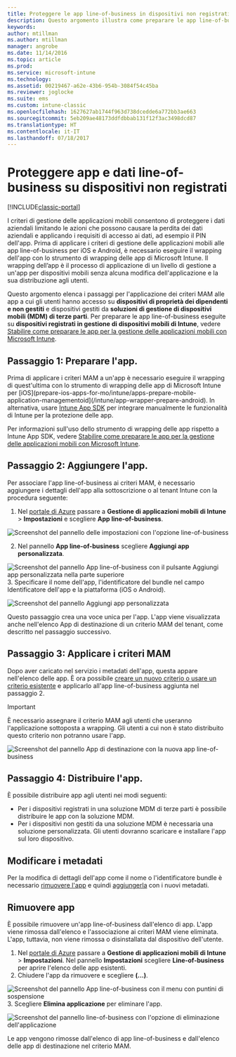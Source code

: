 ```yaml
---
title: Proteggere le app line-of-business in dispositivi non registrati
description: Questo argomento illustra come preparare le app line-of-business in modo da applicare i criteri di gestione delle applicazioni mobili che consentono di evitare la perdita di dati.
keywords: 
author: mtillman
ms.author: mtillman
manager: angrobe
ms.date: 11/14/2016
ms.topic: article
ms.prod: 
ms.service: microsoft-intune
ms.technology: 
ms.assetid: 00219467-a62e-43b6-954b-3084f54c45ba
ms.reviewer: joglocke
ms.suite: ems
ms.custom: intune-classic
ms.openlocfilehash: 1627627ab1744f963d738dcedde6a772bb3ae663
ms.sourcegitcommit: 5eb209ae48173ddfdbbab131f12f3ac3498dcd87
ms.translationtype: HT
ms.contentlocale: it-IT
ms.lasthandoff: 07/18/2017
---
```

# <a name="protect-line-of-business-apps-and-data-on-devices-that-are-not-enrolled-in-microsoft-intune"></a>Proteggere app e dati line-of-business su dispositivi non registrati

[!INCLUDE[classic-portal](../includes/classic-portal.md)]

I criteri di gestione delle applicazioni mobili consentono di proteggere i dati aziendali limitando le azioni che possono causare la perdita dei dati aziendali e applicando i requisiti di accesso ai dati, ad esempio il PIN dell'app. Prima di applicare i criteri di gestione delle applicazioni mobili alle app line-of-business per iOS e Android, è necessario eseguire il wrapping dell'app con lo strumento di wrapping delle app di Microsoft Intune. Il wrapping dell’app è il processo di applicazione di un livello di gestione a un'app per dispositivi mobili senza alcuna modifica dell'applicazione e la sua distribuzione agli utenti.  

Questo argomento elenca i passaggi per l'applicazione dei criteri MAM alle app a cui gli utenti hanno accesso su **dispositivi di proprietà dei dipendenti e non gestiti** e dispositivi gestiti da **soluzioni di gestione di dispositivi mobili (MDM) di terze parti**.  Per preparare le app line-of-business eseguite su **dispositivi registrati in gestione di dispositivi mobili di Intune**, vedere [Stabilire come preparare le app per la gestione delle applicazioni mobili con Microsoft Intune](/intune/apps-prepare-mobile-application-management).


##  <a name="step-1-prepare-the-app"></a>Passaggio 1: Preparare l'app.

Prima di applicare i criteri MAM a un'app è necessario eseguire il wrapping di quest'ultima con lo strumento di wrapping delle app di Microsoft Intune per [iOS](prepare-ios-apps-for-mo/intune/apps-prepare-mobile-application-managementoid](/intune/app-wrapper-prepare-android). In alternativa, usare [Intune App SDK](/intune/app-sdk) per integrare manualmente le funzionalità di Intune per la protezione delle app.

Per informazioni sull'uso dello strumento di wrapping delle app rispetto a Intune App SDK, vedere [Stabilire come preparare le app per la gestione delle applicazioni mobili con Microsoft Intune](/intune/apps-prepare-mobile-application-management).

## <a name="step-2-add-the-app"></a>Passaggio 2: Aggiungere l'app.

Per associare l'app line-of-business ai criteri MAM, è necessario aggiungere i dettagli dell'app alla sottoscrizione o al tenant Intune con la procedura seguente:

1. Nel [portale di Azure](https://portal.azure.com/) passare a **Gestione di applicazioni mobili di Intune**  >  **Impostazioni** e scegliere **App line-of-business**.

  ![Screenshot del pannello delle impostazioni con l'opzione line-of-business](../media/mam-azure-portal-lob-on-settings.png)

2. Nel pannello **App line-of-business** scegliere **Aggiungi app personalizzata**.

  ![Screenshot del pannello App line-of-business con il pulsante Aggiungi app personalizzata nella parte superiore](../media/mam-azure-portal-add-lob-app-action.png)
3.  Specificare il nome dell'app, l'identificatore del bundle nel campo Identificatore dell'app e la piattaforma (iOS o Android).

  ![Screenshot del pannello Aggiungi app personalizzata](../media/mam-azure-portal-add-app-details.png)

  Questo passaggio crea una voce unica per l'app. L'app viene visualizzata anche nell'elenco App di destinazione di un criterio MAM del tenant, come descritto nel passaggio successivo.

## <a name="step-3-apply-mam-policies"></a>Passaggio 3: Applicare i criteri MAM
Dopo aver caricato nel servizio i metadati dell'app, questa appare nell'elenco delle app. È ora possibile [creare un nuovo criterio o usare un criterio esistente](create-and-deploy-mobile-app-management-policies-with-microsoft-intune.md) e applicarlo all'app line-of-business aggiunta nel passaggio 2.

>[!IMPORTANT]
>È necessario assegnare il criterio MAM agli utenti che useranno l'applicazione sottoposta a wrapping.  Gli utenti a cui non è stato distribuito questo criterio non potranno usare l'app.


  ![Screenshot del pannello App di destinazione con la nuova app line-of-business](../media/mam-azure-portal-lob-on-targeted-app-list.png)
## <a name="step-4-distribute-the-app"></a>Passaggio 4: Distribuire l'app.
È possibile distribuire app agli utenti nei modi seguenti:
* Per i dispositivi registrati in una soluzione MDM di terze parti è possibile distribuire le app con la soluzione MDM.
* Per i dispositivi non gestiti da una soluzione MDM è necessaria una soluzione personalizzata. Gli utenti dovranno scaricare e installare l'app sul loro dispositivo.

## <a name="change-the-metadata"></a>Modificare i metadati
Per la modifica di dettagli dell'app come il nome o l'identificatore bundle è necessario [rimuovere l'app](#remove-apps) e quindi [aggiungerla](#step-2-add-the-app) con i nuovi metadati.

##  <a name="remove-apps"></a>Rimuovere app
È possibile rimuovere un'app line-of-business dall'elenco di app. L'app viene rimossa dall'elenco e l'associazione ai criteri MAM viene eliminata. L'app, tuttavia, non viene rimossa o disinstallata dal dispositivo dell'utente.  

1.  Nel [portale di Azure](https://portal.azure.com/) passare a **Gestione di applicazioni mobili di Intune** > **Impostazioni**. Nel pannello **Impostazioni** scegliere **Line-of-business** per aprire l'elenco delle app esistenti.  
2.  Chiudere l'app da rimuovere e scegliere **(...)**.

  ![Screenshot del pannello App line-of-business con il menu con puntini di sospensione](../media/mam-azure-portal-lob-context-menu.png)
3.  Scegliere **Elimina applicazione** per eliminare l'app.

  ![Screenshot del pannello line-of-business con l'opzione di eliminazione dell'applicazione](../media/mam-azure-portal-delete-app.png)

  Le app vengono rimosse dall'elenco di app line-of-business e dall'elenco delle app di destinazione nel criterio MAM.
